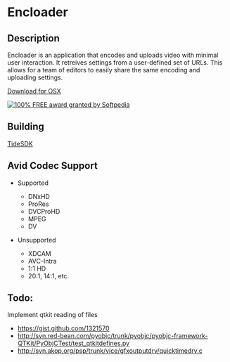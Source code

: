 # Encloader

## Description

Encloader is an application that encodes and uploads video with minimal user
interaction.  It retreives settings from a user-defined set of URLs.  This 
allows for a team of editors to easily share the same encoding and uploading
settings.

[Download for OSX](http://s3.amazonaws.com/rr_media/encloader-desktop/Encloader_v0.3.dmg)

<a href="http://mac.softpedia.com/get/Video/Encloader.shtml"><img src="http://mac.softpedia.com/base_img/softpedia_free_award_f.gif" alt="100% FREE award granted by Softpedia" /></a>

## Building

[TideSDK](http://www.tidesdk.org/)

## Avid Codec Support

* Supported
  * DNxHD
  * ProRes
  * DVCProHD
  * MPEG
  * DV

* Unsupported
  * XDCAM
  * AVC-Intra
  * 1:1 HD
  * 20:1, 14:1, etc.

## Todo:

Implement qtkit reading of files

* <https://gist.github.com/1321570>
* <http://svn.red-bean.com/pyobjc/trunk/pyobjc/pyobjc-framework-QTKit/PyObjCTest/test_qtkitdefines.py>
* <http://svn.akop.org/psp/trunk/vice/gfxoutputdrv/quicktimedrv.c>
